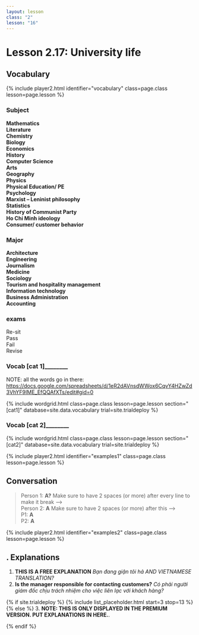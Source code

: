 ```yaml
---
layout: lesson
class: "2"
lesson: "16"
---
```



# Lesson 2.17: University life


## Vocabulary 
{% include player2.html identifier="vocabulary" class=page.class lesson=page.lesson %}
### Subject 
**Mathematics**    
**Literature**     
**Chemistry**     
**Biology**     
**Economics**     
**History**     
**Computer Science**     
**Arts**     
**Geography**     
**Physics**     
**Physical Education/ PE**     
**Psychology**     
**Marxist – Leninist philosophy**     
**Statistics**      
**History of Communist Party**            
**Ho Chi Minh ideology**     
**Consumer/ customer behavior**      

### Major 
**Architecture**      
**Engineering**     
**Journalism**      
**Medicine**     
**Sociology**      
**Tourism and hospitality management**      
**Information technology**      
**Business Administration**      
**Accounting**      

### exams
Re-sit     
Pass                           
Fail                          
Revise


### ____Vocab [cat 1]____________ 

NOTE: all the words go in there: https://docs.google.com/spreadsheets/d/1eR2dAVnsdWWox6CqvY4HZwZd3VhYF9IME_EfQQAfXTs/edit#gid=0

{% include wordgrid.html 
    class=page.class 
    lesson=page.lesson 
    section="[cat1]"
    database=site.data.vocabulary 
    trial=site.trialdeploy %}


### ____Vocab [cat 2]____________ 

{% include wordgrid.html 
    class=page.class 
    lesson=page.lesson 
    section="[cat2]"
    database=site.data.vocabulary 
    trial=site.trialdeploy %}






{% include player2.html identifier="examples1" class=page.class lesson=page.lesson %}

## Conversation

> Person 1: **A?** Make sure to have 2 spaces (or more) after every line to make it break -->   
> Person 2: **A**   Make sure to have 2 spaces (or more) after this -->   
> P1: **A**  
> P2: **A**  



{% include player2.html identifier="examples2" class=page.class lesson=page.lesson %}
## . Explanations

1. **THIS IS A FREE EXPLANATION**
*Bạn đang giận tôi hả AND VIETNAMESE TRANSLATION?*  
2. **Is the manager responsible for contacting customers?**
*Có phải người giám đốc chịu trách nhiệm cho việc liên lạc với khách hàng?*


{% if site.trialdeploy %}
	{% include list_placeholder.html start=3 stop=13 %}
	{% else %}
3. **NOTE: THIS IS ONLY DISPLAYED IN THE PREMIUM VERSION. PUT EXPLANATIONS IN HERE.**.

  {% endif %}